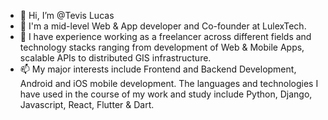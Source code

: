 - 👋 Hi, I’m @Tevis Lucas
- 🌱 I'm a mid-level Web & App developer and Co-founder at LulexTech.
- 💞️ I have experience working as a freelancer across different fields and technology stacks ranging from development of Web & Mobile Apps, scalable APIs to distributed GIS infrastructure. 
- 📫 My major interests include Frontend and Backend Development, Android and iOS mobile development. 
     The languages and technologies I have used in the course of my work and study include Python, Django, Javascript, React, Flutter & Dart.


<!---
simdie/simdie is a ✨ special ✨ repository because its `README.md` (this file) appears on your GitHub profile.
You can click the Preview link to take a look at your changes.
--->
  
